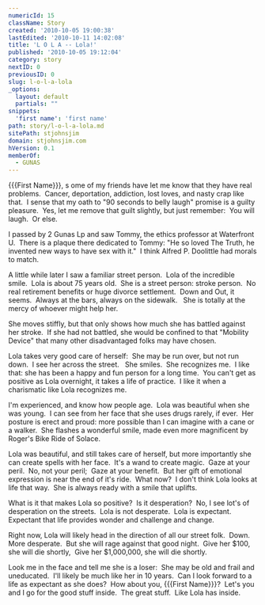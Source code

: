 ```yaml
---
numericId: 15
className: Story
created: '2010-10-05 19:00:38'
lastEdited: '2010-10-11 14:02:08'
title: 'L O L A -- Lola!'
published: '2010-10-05 19:12:04'
category: story
nextID: 0
previousID: 0
slug: l-o-l-a-lola
_options:
  layout: default
  partials: ""
snippets:
  'first name': 'first name'
path: story/l-o-l-a-lola.md
sitePath: stjohnsjim
domain: stjohnsjim.com
hVersion: 0.1
memberOf:
  - GUNAS
---
```

{{{First Name}}}, s ome of my friends have let me know that they have real problems.&nbsp; Cancer, deportation, addiction, lost loves, and nasty crap like that.&nbsp; I sense that my oath to &quot;90 seconds to belly laugh&quot; promise is a guilty pleasure.&nbsp; Yes, let me remove that guilt slightly, but just remember:&nbsp; You will laugh.&nbsp; Or else.

I passed by 2 Gunas Lp and saw Tommy, the ethics professor at Waterfront U.&nbsp; There is a plaque there dedicated to Tommy: &quot;He so loved The Truth, he invented new ways to have sex with it.&quot;&nbsp; I think Alfred P. Doolittle had morals to match.

A little while later I saw a familiar street person.&nbsp; Lola of the incredible smile.&nbsp; Lola is about 75 years old.&nbsp; She is a street person: stroke person.&nbsp; No real retirement benefits or huge divorce settlement.&nbsp; Down and Out, it seems.&nbsp; Always at the bars, always on the sidewalk. &nbsp; She is totally at the mercy of whoever might help her.

She moves stiffly, but that only shows how much she has battled against her stroke.&nbsp; If she had not battled, she would be confined to that &quot;Mobility Device&quot; that many other disadvantaged folks may have chosen.

Lola takes very good care of herself: &nbsp;She may be run over, but not run down.&nbsp; I see her across the street. &nbsp; She smiles.&nbsp; She recognizes me.&nbsp; I like that: she has been a happy and fun person for a long time.&nbsp; You can't get as positive as Lola overnight, it takes a life of practice.&nbsp; I like it when a charismatic like Lola recognizes me.

I'm experienced, and know how people age.&nbsp; Lola was beautiful when she was young.&nbsp; I can see from her face that she uses drugs rarely, if ever.&nbsp; Her posture is erect and proud: more possible than I can imagine with a cane or a walker.&nbsp; She flashes a wonderful smile, made even more magnificent by Roger's Bike Ride of Solace.

Lola was beautiful, and still takes care of herself, but more importantly she can create spells with her face.&nbsp; It's a wand to create magic.&nbsp; Gaze at your peril.&nbsp; No, not your peril; &nbsp;Gaze at your benefit.&nbsp; But her gift of emotional expression is near the end of it's ride.&nbsp; What now?&nbsp; I don't think Lola looks at life that way.&nbsp; She is always ready with a smile that uplifts.

What is it that makes Lola so positive?&nbsp; Is it desperation?&nbsp; No, I see lot's of desperation on the streets.&nbsp; Lola is not desperate.&nbsp; Lola is expectant.&nbsp; Expectant that life provides wonder and challenge and change.

Right now, Lola will likely head in the direction of all our street folk.&nbsp; Down.&nbsp; More desperate.&nbsp; But she will rage against that good night.&nbsp; Give her $100, she will die shortly,&nbsp; Give her $1,000,000, she will die shortly. &nbsp;

Look me in the face and tell me she is a loser:&nbsp; She may be old and frail and uneducated.&nbsp; I'll likely be much like her in 10 years.&nbsp; Can I look forward to a life as expectant as she does?&nbsp; How about you, {{{First Name}}}?&nbsp; Let's you and I go for the good stuff inside.&nbsp; The great stuff.&nbsp; Like Lola has inside.

